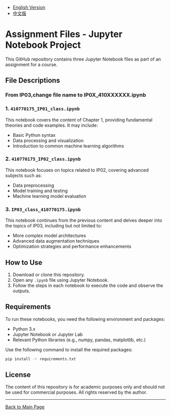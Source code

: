 - [English Version](README_EN.md)
- [中文版](README_ZH.md)

# Assignment Files - Jupyter Notebook Project

This GitHub repository contains three Jupyter Notebook files as part of an assignment for a course.

## File Descriptions

### From IP03,change file name to IP0X_410XXXXXX.ipynb

### 1. `410770175_IP01_class.ipynb`
This notebook covers the content of Chapter 1, providing fundamental theories and code examples. It may include:
- Basic Python syntax
- Data processing and visualization
- Introduction to common machine learning algorithms

### 2. `410770175_IP02_class.ipynb`
This notebook focuses on topics related to IP02, covering advanced subjects such as:
- Data preprocessing
- Model training and testing
- Machine learning model evaluation

### 3. `IP03_class_410770175.ipynb`
This notebook continues from the previous content and delves deeper into the topics of IP03, including but not limited to:
- More complex model architectures
- Advanced data augmentation techniques
- Optimization strategies and performance enhancements

## How to Use

1. Download or clone this repository.
2. Open any `.ipynb` file using Jupyter Notebook.
3. Follow the steps in each notebook to execute the code and observe the outputs.

## Requirements

To run these notebooks, you need the following environment and packages:
- Python 3.x
- Jupyter Notebook or Jupyter Lab
- Relevant Python libraries (e.g., numpy, pandas, matplotlib, etc.)

Use the following command to install the required packages:

```bash
pip install -r requirements.txt
```

## License

The content of this repository is for academic purposes only and should not be used for commercial purposes. All rights reserved by the author.

---

[Back to Main Page](README.md)
